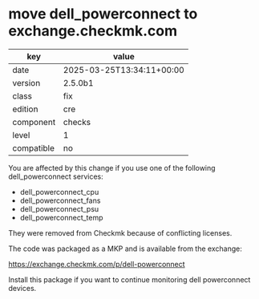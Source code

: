 [//]: # (werk v2)
# move dell_powerconnect to exchange.checkmk.com

key        | value
---------- | ---
date       | 2025-03-25T13:34:11+00:00
version    | 2.5.0b1
class      | fix
edition    | cre
component  | checks
level      | 1
compatible | no

You are affected by this change if you use one of the following
dell_powerconnect services:

* dell_powerconnect_cpu
* dell_powerconnect_fans
* dell_powerconnect_psu
* dell_powerconnect_temp


They were removed from Checkmk because of conflicting licenses.

The code was packaged as a MKP and is available from the exchange:

https://exchange.checkmk.com/p/dell-powerconnect

Install this package if you want to continue monitoring dell powerconnect
devices.
